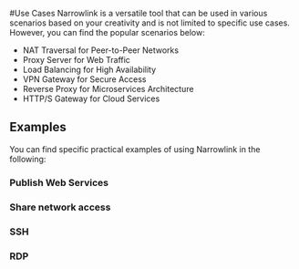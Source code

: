 #Use Cases
Narrowlink is a versatile tool that can be used in various scenarios based on your creativity and is not limited to specific use cases. However, you can find the popular scenarios below:

- NAT Traversal for Peer-to-Peer Networks
- Proxy Server for Web Traffic
- Load Balancing for High Availability
- VPN Gateway for Secure Access
- Reverse Proxy for Microservices Architecture
- HTTP/S Gateway for Cloud Services

## Examples
You can find specific practical examples of using Narrowlink in the following:

### Publish Web Services
### Share network access
### SSH
### RDP
